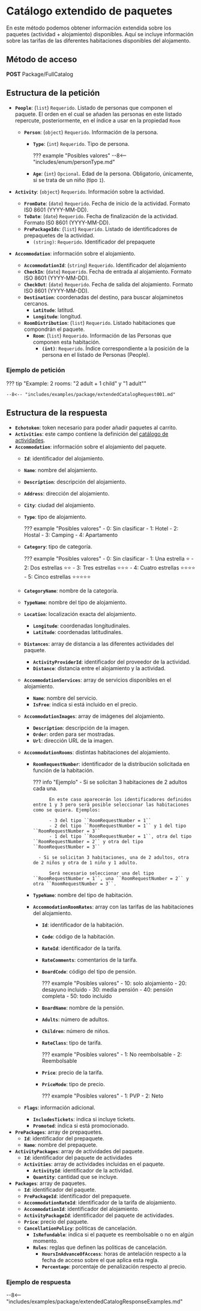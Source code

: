 # Catálogo extendido de paquetes

En este método podemos obtener información extendida sobre los paquetes (actividad + alojamiento) disponibles. Aquí se incluye información sobre las tarifas de las diferentes habitaciones disponibles del alojamento.

## Método de acceso

**POST** Package/FullCatalog

## Estructura de la petición
- **``People``**: (``list``) ``Requerido``. Listado de personas que componen el paquete. El orden en el cual se añaden las personas en este listado repercute, posteriormente, en el índice a usar en la propiedad ``Room``
    - **``Person``**: (``object``) ``Requerido``. Información de la persona.
        - **``Type``**: (``int``) ``Requerido``. Tipo de persona.

            ??? example "Posibles valores"
                --8<-- "includes/enum/personType.md"

        - **``Age``**: (``int``) ``Opcional``. Edad de la persona. Obligatorio, únicamente, si se trata de un niño (tipo ``1``).

- **``Activity``**: (``object``) ``Requerido``. Información sobre la actividad.
    - **``FromDate``**: (``date``) ``Requerido``. Fecha de inicio de la actividad. Formato IS0 8601 (YYYY-MM-DD).
    - **``ToDate``**: (``date``) ``Requerido``. Fecha de finalización de la actividad. Formato IS0 8601 (YYYY-MM-DD).
    - **``PrePackageIds``**: (``list``) ``Requerido``. Listado de identificadores de prepaquetes de la actividad.
        - ``(string)``: ``Requerido``. Identificador del prepaquete

- **``Accommodation``**: información sobre el alojamiento.
    - **``AccommodationId``**: (``string``) ``Requerido``. Identificador del alojamiento
    - **``CheckIn``**: (``date``) ``Requerido``. Fecha de entrada al alojamiento. Formato ISO 8601 (YYYY-MM-DD).
    - **``CheckOut``**: (``date``) ``Requerido``. Fecha de salida del alojamiento. Formato ISO 8601 (YYYY-MM-DD).
    - **``Destination``**: coordenadas del destino, para buscar alojaminetos cercanos.
        - **``Latitude``**: latitud.
        - **``Longitude``**: longitud.
    - **``RoomDistribution``**: (``list``) ``Requerido``. Listado habitaciones que compondrán el paquete.
        - **``Room``**: (``list``) ``Requerido``. Información de las Personas que componen esta habitación.
            - **``(int)``**: ``Requerido``. Índice correspondiente a la posición de la persona en el listado de Personas (People).

### Ejemplo de petición

??? tip "Example: 2 rooms: "2 adult + 1 child" y "1 adult""

    --8<-- "includes/examples/package/extendedCatalogRequest001.md"

## Estructura de la respuesta

- **``Echotoken``**: token necesario para poder añadir paquetes al carrito.
- **``Activities``**: este campo contiene la definición del [catálogo de actividades](../activity/catalog.md#estructura-de-la-respuesta).
- **``Accommodation``**: información sobre el alojamiento del paquete.
    - **``Id``**: identificador del alojamiento.
    - **``Name``**: nombre del alojamiento.
    - **``Description``**: descripción del alojamiento.
    - **``Address``**: dirección del alojamiento.
    - **``City``**: ciudad del alojamiento.
    - **``Type``**: tipo de alojamiento.

        ??? example "Posibles valores"
            - 0: Sin clasificar
            - 1: Hotel
            - 2: Hostal
            - 3: Camping
            - 4: Apartamento

    - **``Category``**: tipo de categoría.

        ??? example "Posibles valores"
            - 0: Sin clasificar
            - 1: Una estrella :star:
            - 2: Dos estrellas :star::star:
            - 3: Tres estrellas :star::star::star:
            - 4: Cuatro estrellas :star::star::star::star:
            - 5: Cinco estrellas :star::star::star::star::star:

    - **``CategoryName``**: nombre de la categoría.
    - **``TypeName``**: nombre del tipo de alojamiento.
    - **``Location``**: localización exacta del alojamiento.
        - **``Longitude``**: coordenadas longitudinales.
        - **``Latitude``**: coordenadas latitudinales.
    - **``Distances``**: array de distancia a las diferentes actividades del paquete.
        - **``ActivityProviderId``**: identificador del proveedor de la actividad.
        - **``Distance``**: distancia entre el alojamiento y la actividad.
    - **``AccommodationServices``**: array de servicios disponibles en el alojamiento.
        - **``Name``**: nombre del servicio.
        - **``IsFree``**: indica si está incluido en el precio.
    - **``AccommodationImages``**: array de imágenes del alojamiento.
        - **``Description``**: descripción de la imagen.
        - **``Order``**: orden para ser mostradas.
        - **``Url``**: dirección URL de la imagen.
    - **``AccommodationRooms``**: distintas habitaciones del alojamiento.
        - **``RoomRequestNumber``**: identificador de la distribución solicitada en función de la habitación.

            ??? info "Ejemplo"
                - Si se solicitan 3 habitaciones de 2 adultos cada una.

                    En este caso aparecerán los identificadores definidos entre 1 y 3 pero será posible seleccionar las habitaciones como se quiera. Ejemplos:

                    - 3 del tipo ``RoomRequestNumber = 1``
                    - 2 del tipo ``RoomRequestNumber = 1`` y 1 del tipo ``RoomRequestNumber = 3``
                    - 1 del tipo ``RoomRequestNumber = 1``, otra del tipo ``RoomRequestNumber = 2`` y otra del tipo ``RoomRequestNumber = 3``

                - Si se solicitan 3 habitaciones, una de 2 adultos, otra de 2 niños y otra de 1 niño y 1 adulto.

                    Será necesario seleccionar una del tipo ``RoomRequestNumber = 1``, una ``RoomRequestNumber = 2`` y otra ``RoomRequestNumber = 3``.

        - **``TypeName``**: nombre del tipo de habitación.
        - **``AccommodationRoomRates``**: array con las tarifas de las habitaciones del alojamiento.
            - **``Id``**: identificador de la habitación.
            - **``Code``**: código de la habitación.
            - **``RateId``**: identificador de la tarifa.
            - **``RateComments``**: comentarios de la tarifa.
            - **``BoardCode``**: código del tipo de pensión.

                ??? example "Posibles valores"
                    - 10: solo alojamiento
                    - 20: desayuno incluido
                    - 30: media pensión
                    - 40: pensión completa
                    - 50: todo incluido

            - **``BoardName``**: nombre de la pensión.
            - **``Adults``**: número de adultos.
            - **``Children``**: número de niños.
            - **``RateClass``**: tipo de tarifa.

                ??? example "Posibles valores"
                    - 1: No reembolsable
                    - 2: Reembolsable

            - **``Price``**: precio de la tarifa.
            - **``PriceMode``**: tipo de precio.

                ??? example "Posibles valores"
                    - 1: PVP
                    - 2: Neto

    - **``Flags``**: información adicional.
        - **``IncludesTickets``**: indica si incluye tickets.
        - **``Promoted``**: indica si está promocionado.
- **``PrePackages``**: array de prepaquetes.
    - **``Id``**: identificador del prepaquete.
    - **``Name``**: nombre del prepaquete.
- **``ActivityPackages``**: array de actividades del paquete.
    - **``Id``**: identificador del paquete de actividades
    - **``Activities``**: array de actividades incluidas en el paquete.
        - **``ActivityId``**: identificador de la actividad.
        - **``Quantity``**: cantidad que se incluye.
- **``Packages``**: array de paquetes.
    - **``Id``**: identificador del paquete.
    - **``PrePackageId``**: identificador del prepaquete.
    - **``AccommodationRateId``**: identificador de la tarifa de alojamiento.
    - **``AccommodationId``**: identificador del alojamiento.
    - **``ActivityPackageId``**: identificador del paquete de actividades.
    - **``Price``**: precio del paquete.
    - **``CancellationPolicy``**: politicas de cancelación.
        - **``IsRefundable``**: indica si el paquete es reembolsable o no en algún momento.
        - **``Rules``**: reglas que definen las politicas de cancelación.
            - **``HoursInAdvanceOfAccess``**: horas de antelación respecto a la fecha de acceso sobre el que aplica esta regla.
            - **``Percentage``**: porcentaje de penalización respecto al precio.

### Ejemplo de respuesta

--8<-- "includes/examples/package/extendedCatalogResponseExamples.md"

